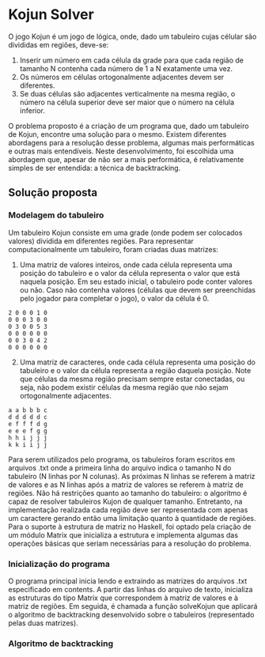 # Kojun Solver

O jogo Kojun é um jogo de lógica, onde, dado um tabuleiro cujas célular são divididas em regiões, deve-se:

1. Inserir um número em cada célula da grade para que cada região de tamanho N contenha cada número de 1 a N exatamente uma vez.
2. Os números em células ortogonalmente adjacentes devem ser diferentes.
3. Se duas células são adjacentes verticalmente na mesma região, o número na célula superior deve ser maior que o número na célula inferior.

O problema proposto é a criação de um programa que, dado um tabuleiro de Kojun, encontre uma solução para o mesmo. Existem diferentes abordagens para a resolução desse problema, algumas mais performáticas e outras mais entendíveis. Neste desenvolvimento, foi escolhida uma abordagem que, apesar de não ser a mais performática, é relativamente simples de ser entendida: a técnica de backtracking.

## Solução proposta

### Modelagem do tabuleiro

Um tabuleiro Kojun consiste em uma grade (onde podem ser colocados valores) dividida em diferentes regiões. Para representar computacionalmente um tabuleiro, foram criadas duas matrizes:

1. Uma matriz de valores inteiros, onde cada célula representa uma posição do tabuleiro e o valor da célula representa o valor que está naquela posição. Em seu estado inicial, o tabuleiro pode conter valores ou não. Caso não contenha valores (células que devem ser preenchidas pelo jogador para completar o jogo), o valor da célula é 0.

```
2 0 0 0 1 0
0 0 0 3 0 0
0 3 0 0 5 3
0 0 0 0 0 0
0 0 3 0 4 2
0 0 0 0 0 0
```

2. Uma matriz de caracteres, onde cada célula representa uma posição do tabuleiro e o valor da célula representa a região daquela posição. Note que células da mesma região precisam sempre estar conectadas, ou seja, não podem existir células da mesma região que não sejam ortogonalmente adjacentes.

```
a a b b b c
d d d d d c
e f f f d g
e e e f g g
h h i j j j
k k i i j j
```

Para serem utilizados pelo programa, os tabuleiros foram escritos em arquivos .txt onde a primeira linha do arquivo indica o tamanho N do tabuleiro (N linhas por N colunas). As próximas N linhas se referem à matriz de valores e as N linhas após a matriz de valores se referem à matriz de regiões. Não há restrições quanto ao tamanho do tabuleiro: o algoritmo é capaz de resolver tabuleiros Kujon de qualquer tamanho. Entretanto, na implementação realizada cada região deve ser representada com apenas um caractere gerando então uma limitação quanto à quantidade de regiões.
Para o suporte à estrutura de matriz no Haskell, foi optado pela criação de um módulo Matrix que inicializa a estrutura e implementa algumas das operações básicas que seriam necessárias para a resolução do problema.

### Inicialização do programa

O programa principal inicia lendo e extraindo as matrizes do arquivos .txt especificado em contents. A partir das linhas do arquivo de texto, inicializa as estruturas do tipo Matrix que correspondem à matriz de valores e à matriz de regiões. Em seguida, é chamada a função solveKojun que aplicará o algoritmo de backtracking desenvolvido sobre o tabuleiros (representado pelas duas matrizes).

### Algoritmo de backtracking
